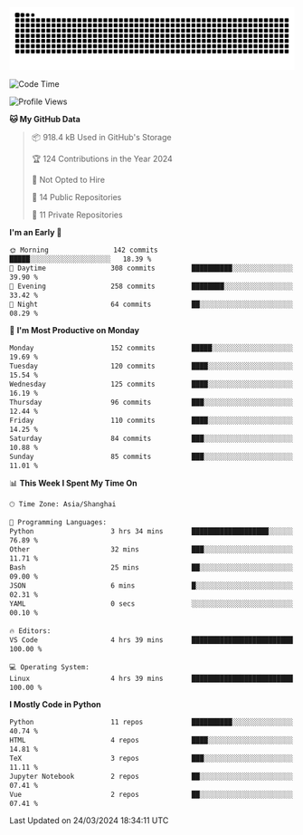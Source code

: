 ![](https://raw.githubusercontent.com/BorisYang326/BorisYang326/output/github-contribution-grid-snake-dark.svg)

<!--START_SECTION:waka-->
![Code Time](http://img.shields.io/badge/Code%20Time-51%20hrs%2028%20mins-blue)

![Profile Views](http://img.shields.io/badge/Profile%20Views-1-blue)

**🐱 My GitHub Data** 

> 📦 918.4 kB Used in GitHub's Storage 
 > 
> 🏆 124 Contributions in the Year 2024
 > 
> 🚫 Not Opted to Hire
 > 
> 📜 14 Public Repositories 
 > 
> 🔑 11 Private Repositories 
 > 
**I'm an Early 🐤** 

```text
🌞 Morning                142 commits         █████░░░░░░░░░░░░░░░░░░░░   18.39 % 
🌆 Daytime                308 commits         ██████████░░░░░░░░░░░░░░░   39.90 % 
🌃 Evening                258 commits         ████████░░░░░░░░░░░░░░░░░   33.42 % 
🌙 Night                  64 commits          ██░░░░░░░░░░░░░░░░░░░░░░░   08.29 % 
```
📅 **I'm Most Productive on Monday** 

```text
Monday                   152 commits         █████░░░░░░░░░░░░░░░░░░░░   19.69 % 
Tuesday                  120 commits         ████░░░░░░░░░░░░░░░░░░░░░   15.54 % 
Wednesday                125 commits         ████░░░░░░░░░░░░░░░░░░░░░   16.19 % 
Thursday                 96 commits          ███░░░░░░░░░░░░░░░░░░░░░░   12.44 % 
Friday                   110 commits         ████░░░░░░░░░░░░░░░░░░░░░   14.25 % 
Saturday                 84 commits          ███░░░░░░░░░░░░░░░░░░░░░░   10.88 % 
Sunday                   85 commits          ███░░░░░░░░░░░░░░░░░░░░░░   11.01 % 
```


📊 **This Week I Spent My Time On** 

```text
🕑︎ Time Zone: Asia/Shanghai

💬 Programming Languages: 
Python                   3 hrs 34 mins       ███████████████████░░░░░░   76.89 % 
Other                    32 mins             ███░░░░░░░░░░░░░░░░░░░░░░   11.71 % 
Bash                     25 mins             ██░░░░░░░░░░░░░░░░░░░░░░░   09.00 % 
JSON                     6 mins              █░░░░░░░░░░░░░░░░░░░░░░░░   02.31 % 
YAML                     0 secs              ░░░░░░░░░░░░░░░░░░░░░░░░░   00.10 % 

🔥 Editors: 
VS Code                  4 hrs 39 mins       █████████████████████████   100.00 % 

💻 Operating System: 
Linux                    4 hrs 39 mins       █████████████████████████   100.00 % 
```

**I Mostly Code in Python** 

```text
Python                   11 repos            ██████████░░░░░░░░░░░░░░░   40.74 % 
HTML                     4 repos             ████░░░░░░░░░░░░░░░░░░░░░   14.81 % 
TeX                      3 repos             ███░░░░░░░░░░░░░░░░░░░░░░   11.11 % 
Jupyter Notebook         2 repos             ██░░░░░░░░░░░░░░░░░░░░░░░   07.41 % 
Vue                      2 repos             ██░░░░░░░░░░░░░░░░░░░░░░░   07.41 % 
```




 Last Updated on 24/03/2024 18:34:11 UTC
<!--END_SECTION:waka-->
